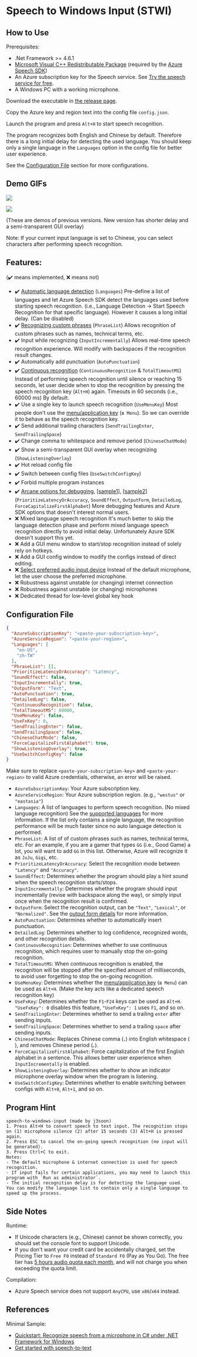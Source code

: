 # Speech to Windows Input (STWI)

## How to Use

Prerequisites:
- .Net Framework >= 4.6.1
- [Microsoft Visual C++ Redistributable Package](https://docs.microsoft.com/en-US/cpp/windows/latest-supported-vc-redist?view=msvc-170#visual-studio-2015-2017-2019-and-2022) (required by the [Azure Speech SDK](https://github.com/Azure-Samples/cognitive-services-speech-sdk/tree/master/samples/csharp/dotnetcore/console))
- An Azure subscription key for the Speech service. See [Try the speech service for free](https://docs.microsoft.com/en-us/azure/cognitive-services/speech-service/overview#try-the-speech-service-for-free).
- A Windows PC with a working microphone.

Download the executable in [the release page](https://github.com/j3soon/speech-to-windows-input/releases).

Copy the Azure key and region text into the config file `config.json`.

Launch the program and press `Alt+H` to start speech recognition.

The program recognizes both English and Chinese by default. Therefore there is a long initial delay for detecting the used language. You should keep only a single language in the `Languages` option in the config file for better user experience.

See the [Configuration File](#configuration-file) section for more configurations.

## Demo GIFs

![](docs/images/demo-en_US.gif)

![](docs/images/demo-zh_TW.gif)

(These are demos of previous versions. New version has shorter delay and a semi-transparent GUI overlay)

Note: If your current input language is set to Chinese, you can select characters after performing speech recognition.

## Features:

(✔️ means implemented, ❌ means not)
- ✔️ [Automatic language detection](https://docs.microsoft.com/en-us/azure/cognitive-services/speech-service/how-to-automatic-language-detection?pivots=programming-language-csharp) (`Languages`)
  Pre-define a list of languages and let Azure Speech SDK detect the languages used before starting speech recognition. (i.e., Language Detection -> Start Speech Recognition for that specific language). However it causes a long initial delay. (Can be disabled)
- ✔️ [Recognizing custom phrases](https://docs.microsoft.com/en-us/dotnet/api/microsoft.cognitiveservices.speech.phraselistgrammar?view=azure-dotnet) (`PhraseList`)
  Allows recognition of custom phrases such as names, technical terms, etc.
- ✔️ Input while recognizing (`InputIncrementally`)
  Allows real-time speech recognition experience. Will modify with backspaces if the recognition result changes.
- ✔️ Automatically add punctuation (`AutoPunctuation`)
- ✔️ [Continuous recognition](https://docs.microsoft.com/en-us/azure/cognitive-services/speech-service/get-started-speech-to-text?tabs=windowsinstall&pivots=programming-language-csharp#continuous-recognition) (`ContinuousRecognition` & `TotalTimeoutMS`)
  Instead of performing speech recognition until silence or reaching 15 seconds, let user decide when to stop the recognition by pressing the speech recognition key (`Alt+H`) again. Timeouts in 60 seconds (i.e., 60000 ms) By default.
- ✔️ Use a single key to launch speech recognition (`UseMenuKey`)
  Most people don't use the [menu/application key](https://en.wikipedia.org/wiki/Menu_key) (`≣ Menu`). So we can override it to behave as the speech recognition key.
- ✔️ Send additional trailing characters (`SendTrailingEnter`, `SendTrailingSpace`)
- ✔️ Change comma to whitespace and remove period (`ChineseChatMode`)
- ✔️ Show a semi-transparent GUI overlay when recognizing (`ShowListeningOverlay`)
- ✔️ Hot reload config file
- ✔️ Switch between config files (`UseSwitchConfigKey`)
- ✔️ Forbid multiple program instances
- ✔️ [Arcane options for debugging](https://docs.microsoft.com/en-us/dotnet/api/microsoft.cognitiveservices.speech.detailedspeechrecognitionresult?view=azure-dotnet), [[sample1]](https://github.com/Azure-Samples/cognitive-services-speech-sdk/issues/667), [[sample2]](https://stackoverflow.com/a/51190072) (`PrioritizeLatencyOrAccuracy`, `SoundEffect`, `OutputForm`, `DetailedLog`, `ForceCapitalizeFirstAlphabet`)
  More debugging features and Azure SDK options that doesn't interest normal users.
- ❌ Mixed language speech recognition
  It's much better to skip the language detection phase and perform mixed language speech recognition directly to avoid initial delay. Unfortunately Azure SDK doesn't support this yet.
- ❌ Add a GUI menu window to start/stop recognition instead of solely rely on hotkeys.
- ❌ Add a GUI config window to modify the configs instead of direct editing.
- ❌ [Select preferred audio input device](https://docs.microsoft.com/en-us/azure/cognitive-services/speech-service/how-to-select-audio-input-devices)
  Instead of the default microphone, let the user choose the preferred microphone.
- ❌ Robustness against unstable (or changing) internet connection
- ❌ Robustness against unstable (or changing) microphones
- ❌ Dedicated thread for low-level global key hook

## Configuration File

```json
{
  "AzureSubscriptionKey": "<paste-your-subscription-key>",
  "AzureServiceRegion": "<paste-your-region>",
  "Languages": [
    "en-US",
    "zh-TW"
  ],
  "PhraseList": [],
  "PrioritizeLatencyOrAccuracy": "Latency",
  "SoundEffect": false,
  "InputIncrementally": true,
  "OutputForm": "Text",
  "AutoPunctuation": true,
  "DetailedLog": false,
  "ContinuousRecognition": false,
  "TotalTimeoutMS": 60000,
  "UseMenuKey": false,
  "UseFxKey": 0,
  "SendTrailingEnter": false,
  "SendTrailingSpace": false,
  "ChineseChatMode": false,
  "ForceCapitalizeFirstAlphabet": true,
  "ShowListeningOverlay": true,
  "UseSwitchConfigKey": false
}
```

Make sure to replace `<paste-your-subscription-key>` and `<paste-your-region>` to valid Azure credentials, otherwise, an error will be raised.

- `AzureSubscriptionKey`: Your Azure subscription key.
- `AzureServiceRegion`: Your Azure subscription region. (e.g., `"westus"` or `"eastasia"`)
- `Languages`: A list of languages to perform speech recognition. (No mixed language recognition) See the [supported languages](https://docs.microsoft.com/en-us/azure/cognitive-services/speech-service/language-support#speech-to-text) for more information. If the list only contains a single language, the recognition performance will be much faster since no auto language detection is performed.
- `PhraseList`: A list of of custom phrases such as names, technical terms, etc. For an example, if you are a gamer that types `GG` (i.e., Good Game) a lot, you will want to add `GG` in this list. Otherwise, Azure will recognize it as `JuJu`, `Gigi`, etc.
- `PrioritizeLatencyOrAccuracy`: Select the recognition mode between `"Latency"` and `"Accuracy"`.
- `SoundEffect`: Determines whether the program should play a hint sound when the speech recognition starts/stops.
- `InputIncrementally`: Determines whether the program should input incrementally (revise with backspace along the way), or simply input once when the recognition result is confirmed.
- `OutputForm`: Select the recognition output, can be `"Text"`, `"Lexical"`, or `"Normalized"`. See the [output form details](https://docs.microsoft.com/en-us/dotnet/api/microsoft.cognitiveservices.speech.detailedspeechrecognitionresult?view=azure-dotnet) for more information.
- `AutoPunctuation`: Determines whether to automatically insert punctuation.
- `DetailedLog`: Determines whether to log confidence, recognized words, and other recognition details.
- `ContinuousRecognition`: Determines whether to use continuous recognition, which requires user to manually stop the on-going recognition.
- `TotalTimeoutMS`: When continuous recognition is enabled, the recognition will be stopped after the specified amount of milliseconds, to avoid user forgetting to stop the on-going recognition.
- `UseMenuKey`: Determines whether the [menu/application key](https://en.wikipedia.org/wiki/Menu_key) (`≣ Menu`) can be used as `Alt+H`. (Make the key acts like a dedicated speech recognition key)
- `UseFxKey`: Determines whether the `F1`-`F24` keys can be used as `Alt+H`.
  `"UseFxKey": 0` disables this feature, `"UseFxKey": 1` uses `F1`, and so on.
- `SendTrailingEnter`: Determines whether to send a trailing `enter` after sending inputs.
- `SendTrailingSpace`: Determines whether to send a trailing `space` after sending inputs.
- `ChineseChatMode`: Replaces Chinese comma (`，`) into English whitespace (` `), and removes Chinese period (`。`).
- `ForceCapitalizeFirstAlphabet`: Force capitalization of the first English alphabet in a sentence. This allows better user experience when `InputIncrementally` is enabled.
- `ShowListeningOverlay`: Determines whether to show an indicator microphone overlay window when the program is listening.
- `UseSwitchConfigKey`: Determines whether to enable switching between configs with `Alt+0`, `Alt+1`, and so on.

## Program Hint

```
speech-to-windows-input (made by j3soon)
1. Press Alt+H to convert speech to text input. The recognition stops on (1) microphone silence (2) after 15 seconds (3) Alt+H is pressed again.
2. Press ESC to cancel the on-going speech recognition (no input will be generated).
3. Press Ctrl+C to exit.
Notes:
- The default microphone & internet connection is used for speech recognition.
- If input fails for certain applications, you may need to launch this program with `Run as administrator`.
- The initial recognition delay is for detecting the language used. You can modify the language list to contain only a single language to speed up the process.
```

## Side Notes

Runtime:
- If Unicode characters (e.g., Chinese) cannot be shown correctly, you should set the console font to support Unicode.
- If you don't want your credit card be accidentally charged, set the Pricing Tier to `Free F0` instead of `Standard F0` (Pay as You Go). The free tier has [5 hours audio quota each month](https://azure.microsoft.com/en-us/pricing/details/cognitive-services/speech-services/), and will not charge you when exceeding the quota limit.

Compilation:
- Azure Speech service does not support `AnyCPU`, use `x86`/`x64` instead.

## References

Minimal Sample:
- [Quickstart: Recognize speech from a microphone in C# under .NET Framework for Windows](https://github.com/Azure-Samples/cognitive-services-speech-sdk/tree/master/quickstart/csharp/dotnet/from-microphone)
- [Get started with speech-to-text](https://docs.microsoft.com/en-us/azure/cognitive-services/speech-service/get-started-speech-to-text?pivots=programming-language-csharp&tabs=windowsinstall)
